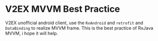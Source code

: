 V2EX MVVM Best Practice
=======================

V2EX unofficial android client, use the ```RxAndroid``` and ```retrofit``` and ```DataBinding``` to realize MVVM frame. This is the best practice of RxJava MVVM, i hope it will help.
